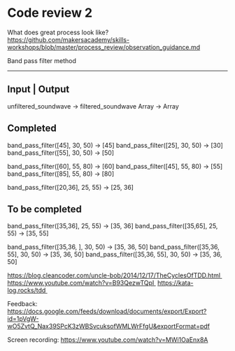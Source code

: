 # Code review 2
What does great process look like? https://github.com/makersacademy/skills-workshops/blob/master/process_review/observation_guidance.md

Band pass filter method

-----------


## Input | Output
unfiltered_soundwave -> filtered_soundwave
Array -> Array

Completed
---------
band_pass_filter([45], 30, 50) -> [45]
band_pass_filter([25], 30, 50) -> [30]
band_pass_filter([55], 30, 50) -> [50]

band_pass_filter([60], 55, 80) -> [60]
band_pass_filter([45], 55, 80) -> [55]
band_pass_filter([85], 55, 80) -> [80]

band_pass_filter([20,36], 25, 55) -> [25, 36]

To be completed
---------



band_pass_filter([35,36], 25, 55) -> [35, 36]
band_pass_filter([35,65], 25, 55) -> [35, 55]


band_pass_filter([35,36, ], 30, 50) -> [35, 36, 50]
band_pass_filter([35,36, 55], 30, 50) -> [35, 36, 50]
band_pass_filter([35,36, 55], 30, 50) -> [35, 36, 50]

https://blog.cleancoder.com/uncle-bob/2014/12/17/TheCyclesOfTDD.html 
https://www.youtube.com/watch?v=B93QezwTQpI 
https://kata-log.rocks/tdd 

Feedback: https://docs.google.com/feeds/download/documents/export/Export?id=1pVgW-wO5ZvtQ_Nax39SPcK3zWBSvcuksofWMLWrFfgU&exportFormat=pdf

Screen recording: https://www.youtube.com/watch?v=MWi1OaEnx8A
